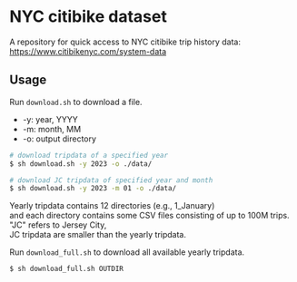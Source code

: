 # NYC citibike dataset

A repository for quick access to 
NYC citibike trip history data:  
https://www.citibikenyc.com/system-data  


## Usage

Run ```download.sh``` to download a file.
- -y: year, YYYY
- -m: month, MM
- -o: output directory

```bash
# download tripdata of a specified year
$ sh download.sh -y 2023 -o ./data/

# download JC tripdata of specified year and month
$ sh download.sh -y 2023 -m 01 -o ./data/
```

Yearly tripdata contains 12 directories (e.g., 1_January)  
and each directory contains some CSV files consisting of up to 100M trips.  
"JC" refers to Jersey City,  
JC tripdata are smaller than the yearly tripdata.

Run ```download_full.sh``` to download all available yearly tripdata.

```bash
$ sh download_full.sh OUTDIR
```